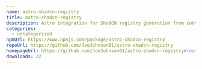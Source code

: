 ```yaml
---
name: astro-shadcn-registry
title: astro-shadcn-registry
description: Astro integration for ShadCN registry generation from content collections
categories:
  - uncategorized
npmUrl: https://www.npmjs.com/package/astro-shadcn-registry
repoUrl: https://github.com/JoeJohnson01/astro-shadcn-registry
homepageUrl: https://github.com/JoeJohnson01/astro-shadcn-registry#readme
downloads: 22
---
```

